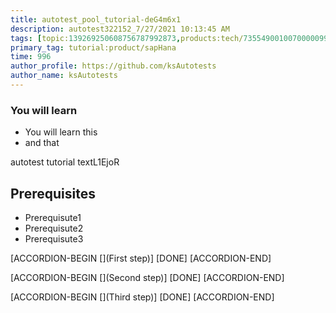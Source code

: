 ```yaml
---
title: autotest_pool_tutorial-deG4m6x1
description: autotest322152_7/27/2021 10:13:45 AM
tags: [topic:139269250608756787992873,products:tech/73554900100700000996,tutorial:experience/advanced]
primary_tag: tutorial:product/sapHana
time: 996
author_profile: https://github.com/ksAutotests
author_name: ksAutotests
---
```

### You will learn
- You will learn this
- and that

autotest tutorial textL1EjoR

## Prerequisites
- Prerequisute1
- Prerequisute2
- Prerequisute3

[ACCORDION-BEGIN [](First step)]
[DONE]
[ACCORDION-END]

[ACCORDION-BEGIN [](Second step)]
[DONE]
[ACCORDION-END]

[ACCORDION-BEGIN [](Third step)]
[DONE]
[ACCORDION-END]

